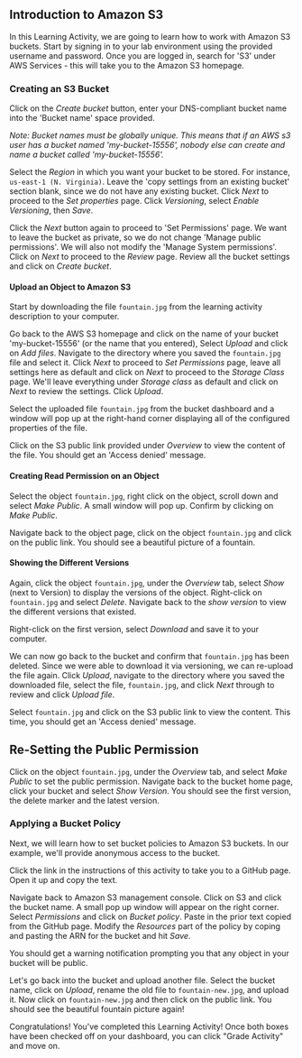 ## Introduction to Amazon S3

In this Learning Activity, we are going to learn how to work with Amazon S3 buckets. Start by signing in to your lab environment using the provided username and password. Once you are logged in, search for 'S3' under AWS Services - this will take you to the Amazon S3 homepage.

### Creating an S3 Bucket

Click on the *Create bucket* button, enter your DNS-compliant bucket name into the 'Bucket name' space provided.

*Note: Bucket names must be globally unique. This means that if an AWS s3 user has a bucket named 'my-bucket-15556', nobody else can create and name a bucket called 'my-bucket-15556'.*

Select the *Region* in which you want your bucket to be stored. For instance, `us-east-1 (N. Virginia)`. Leave the 'copy settings from an existing bucket' section blank, since we do not have any existing bucket. Click *Next* to proceed to the *Set properties* page. Click *Versioning*, select *Enable Versioning*, then *Save*.

Click the *Next* button again to proceed to 'Set Permissions' page. We want to leave the bucket as private, so we do not change 'Manage public permissions'. We will also not modify the 'Manage System permissions'. Click on *Next* to proceed to the *Review* page. Review all the bucket settings and click on *Create bucket*.

#### Upload an Object to Amazon S3

Start by downloading the file `fountain.jpg` from the learning activity description to your computer.

Go back to the AWS S3 homepage and click on the name of your bucket 'my-bucket-15556' (or the name that you entered), Select *Upload* and click on *Add files*. Navigate to the directory where you saved the `fountain.jpg` file and select it. Click *Next* to proceed to *Set Permissions* page, leave all settings here as default and click on *Next* to proceed to the *Storage Class* page. We'll leave everything under *Storage class* as default and click on *Next* to review the settings. Click *Upload*.

Select the uploaded file `fountain.jpg` from the bucket dashboard and a window will pop up at the right-hand corner displaying all of the configured properties of the file.

Click on the S3 public link provided under *Overview* to view the content of the file. You should get an 'Access denied' message.

#### Creating Read Permission on an Object

Select the object `fountain.jpg`, right click on the object, scroll down and select *Make Public*. A small window will pop up. Confirm by clicking on *Make Public*.

Navigate back to the object page, click on the object `fountain.jpg` and click on the public link. You should see a beautiful picture of a fountain.

#### Showing the Different Versions

Again, click the object `fountain.jpg`, under the *Overview* tab, select *Show* (next to Version) to display the versions of the object. Right-click on `fountain.jpg` and select *Delete*. Navigate back to the *show version* to view the different versions that existed.

Right-click on the first version, select *Download* and save it to your computer.

We can now go back to the bucket and confirm that `fountain.jpg` has been deleted. Since we were able to download it via versioning, we can re-upload the file again. Click *Upload*, navigate to the directory where you saved the downloaded file, select the file, `fountain.jpg`, and click *Next* through to review and click *Upload file*.

Select `fountain.jpg` and click on the S3 public link to view the content. This time, you should get an 'Access denied' message.

## Re-Setting the Public Permission

Click on the object `fountain.jpg`, under the *Overview* tab, and select *Make Public* to set the public permission. Navigate back to the bucket home page, click your bucket and select *Show Version*. You should see the first version, the delete marker and the latest version.

### Applying a Bucket Policy

Next, we will learn how to set bucket policies to Amazon S3 buckets. In our example, we'll provide anonymous access to the bucket.

Click the link in the instructions of this activity to take you to a GitHub page. Open it up and copy the text.

Navigate back to Amazon S3 management console. Click on S3 and click the bucket name. A small pop up window will appear on the right corner. Select *Permissions* and click on *Bucket policy*. Paste in the prior text copied from the GitHub page. Modify the *Resources* part of the policy by coping and pasting the ARN for the bucket and hit *Save*.

You should get a warning notification prompting you that any object in your bucket will be public.

Let's go back into the bucket and upload another file. Select the bucket name, click on *Upload*, rename the old file to `fountain-new.jpg`, and upload it. Now click on `fountain-new.jpg` and then click on the public link. You should see the beautiful fountain picture again!

Congratulations! You've completed this Learning Activity! Once both boxes have been checked off on your dashboard, you can click "Grade Activity" and move on.